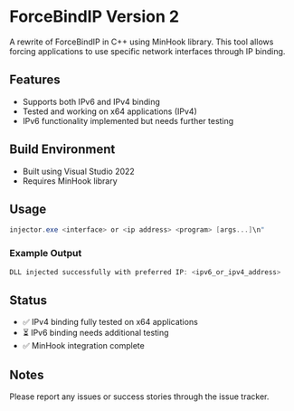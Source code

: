 # ForceBindIP Version 2

A rewrite of ForceBindIP in C++ using MinHook library. This tool allows forcing applications to use specific network interfaces through IP binding.

## Features

- Supports both IPv6 and IPv4 binding
- Tested and working on x64 applications (IPv4)
- IPv6 functionality implemented but needs further testing

## Build Environment

- Built using Visual Studio 2022
- Requires MinHook library

## Usage

```powershell
injector.exe <interface> or <ip address> <program> [args...]\n"
```

### Example Output

```powershell
DLL injected successfully with preferred IP: <ipv6_or_ipv4_address>
```

## Status

- ✅ IPv4 binding fully tested on x64 applications
- ⏳ IPv6 binding needs additional testing
- ✅ MinHook integration complete

## Notes

Please report any issues or success stories through the issue tracker.
